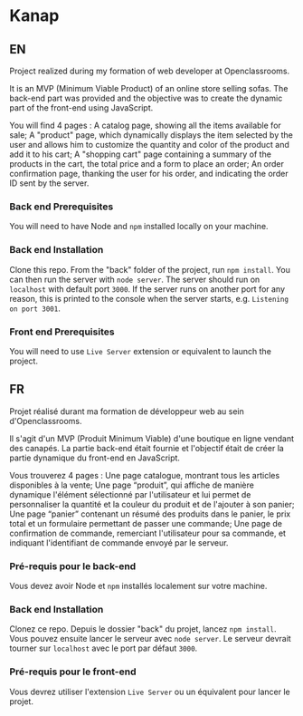 # Kanap

## EN

Project realized during my formation of web developer at Openclassrooms. 

It is an MVP (Minimum Viable Product) of an online store selling sofas. 
The back-end part was provided and the objective was to create the dynamic part of the front-end using JavaScript.

You will find 4 pages :
A catalog page, showing all the items available for sale;
A "product" page, which dynamically displays the item selected by the user and allows him to customize the quantity and color of the product and add it to his cart;
A "shopping cart" page containing a summary of the products in the cart, the total price and a form to place an order;
An order confirmation page, thanking the user for his order, and indicating the order ID sent by the server.

### Back end Prerequisites ###

You will need to have Node and `npm` installed locally on your machine.

### Back end Installation ###

Clone this repo. From the "back" folder of the project, run `npm install`. You 
can then run the server with `node server`. 
The server should run on `localhost` with default port `3000`. If the
server runs on another port for any reason, this is printed to the
console when the server starts, e.g. `Listening on port 3001`.

### Front end Prerequisites ###

You will need to use `Live Server` extension or equivalent to launch the project.

## FR

Projet réalisé durant ma formation de développeur web au sein d'Openclassrooms. 

Il s'agit d'un MVP (Produit Minimum Viable) d'une boutique en ligne vendant des canapés. 
La partie back-end était fournie et l'objectif était de créer la partie dynamique du front-end en JavaScript.

Vous trouverez 4 pages :
Une page catalogue, montrant tous les articles disponibles à la vente;
Une page “produit”, qui affiche de manière dynamique l'élément sélectionné par l'utilisateur et lui permet de personnaliser la quantité et la couleur du produit et de l'ajouter à son panier;
Une page “panier” contenant un résumé des produits dans le panier, le prix total et un formulaire permettant de passer une commande;
Une page de confirmation de commande, remerciant l'utilisateur pour sa commande, et indiquant l'identifiant de commande envoyé par le serveur.

### Pré-requis pour le back-end ###

Vous devez avoir Node et `npm` installés localement sur votre machine.

### Back end Installation ###

Clonez ce repo. Depuis le dossier "back" du projet, lancez `npm install`. Vous pouvez ensuite lancer le serveur avec `node server`. 
Le serveur devrait tourner sur `localhost` avec le port par défaut `3000`.

### Pré-requis pour le front-end ###

Vous devrez utiliser l'extension `Live Server` ou un équivalent pour lancer le projet.
